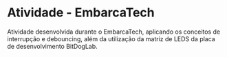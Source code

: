 # Atividade - EmbarcaTech
Atividade desenvolvida durante o EmbarcaTech, aplicando os conceitos de interrupção e debouncing, além da utilização da matriz de LEDS da placa de desenvolvimento BitDogLab.

